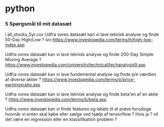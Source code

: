 # python

<h3>5 Spørgsmål til mit datasæt</h3>

i all_stocks_5yr.csv
Udfra vores datasæt kan vi lave teknisk analyse og finde 50-Day High/Low ?
src:https://www.investopedia.com/terms/h/high-low-index.asp

Udfra vores datasæt kan vi lave teknisk analyse og finde 200-Day Simple Moving Average ?
https://www.investopedia.com/university/technical/techanalysis9.asp

Udfra vores datasæt kan vi lave fundemental analyse og finde p/e værdien af diverse aktier ?
https://www.investopedia.com/terms/p/price-earningsratio.asp

Udfra vores datasæt kan vi lave teknisk analyse og finde beta'en af en aktie ?
https://www.investopedia.com/terms/b/beta.asp

Udfra vores datasæt kan vi finde features og labels til at prøve forudsige hvornår vi enten skal købe eller sælge ved hjælp af tensorflow ?
Hvis ja ? vil det være en regression eller en klassifikation problem ?









